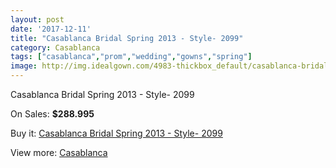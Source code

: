 ```yaml
---
layout: post
date: '2017-12-11'
title: "Casablanca Bridal Spring 2013 - Style- 2099"
category: Casablanca
tags: ["casablanca","prom","wedding","gowns","spring"]
image: http://img.idealgown.com/4983-thickbox_default/casablanca-bridal-spring-2013-style-2099.jpg
---
```

Casablanca Bridal Spring 2013 - Style- 2099

On Sales: **$288.995**
<a href="https://www.idealgown.com/en/casablanca/2238-casablanca-bridal-spring-2013-style-2099.html"><amp-img layout="responsive" width="600" height="600" src="//img.idealgown.com/4983-thickbox_default/casablanca-bridal-spring-2013-style-2099.jpg" alt="Casablanca Bridal Spring 2013 - Style- 2099 0" /></a>
<a href="https://www.idealgown.com/en/casablanca/2238-casablanca-bridal-spring-2013-style-2099.html"><amp-img layout="responsive" width="600" height="600" src="//img.idealgown.com/4984-thickbox_default/casablanca-bridal-spring-2013-style-2099.jpg" alt="Casablanca Bridal Spring 2013 - Style- 2099 1" /></a>

Buy it: [Casablanca Bridal Spring 2013 - Style- 2099](https://www.idealgown.com/en/casablanca/2238-casablanca-bridal-spring-2013-style-2099.html "Casablanca Bridal Spring 2013 - Style- 2099")

View more: [Casablanca](https://www.idealgown.com/en/31-casablanca "Casablanca")